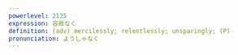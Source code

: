 ```yaml
---
powerlevel: 2135
expression: 容赦なく
definition: (adv) mercilessly; relentlessly; unsparingly; (P)
pronunciation: ようしゃなく
---
```

